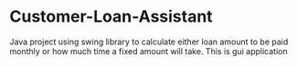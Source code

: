 # Customer-Loan-Assistant
Java project using swing library to calculate either loan amount to be paid monthly or how much time a fixed amount will take. This is gui application
